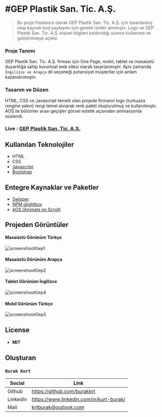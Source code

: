 # #GEP Plastik San. Tic. A.Ş.

> Bu proje freelance olarak GEP Plastik San. Tic. A.Ş. için tasarlanmış olup kaynak kod paylaşımı için gerekli izinler alınmıştır.
> Logo ve GEP Plastik San. Tic. A.Ş. kişisel bilgileri kaldırıldığı sürece kullanıma ve geliştirilmeye açıktır.

### Proje Tanımı
GEP Plastik San. Tic. A.Ş. firması için One Page, mobil, tablet ve masaüstü duyarlılığa sahip kurumsal web sitesi olarak tasarlanmıştır.
Aynı zamanda `İngilizce ve Arapça` dil seçeneği potansiyel müşteriler için anlam kazandırılmıştır.

### Tasarım ve Düzen
HTML, CSS ve Javascript temelli olan projede firmanın logo (turkuaza rengine yakın) rengi temel alınarak renk paleti oluşturulmuş ve kullanılmıştır.
AOS ile bölümler arası geçişler görsel estetik açısından animasyonla süslendi.

### Live : [GEP Plastik San. Tic. A.Ş.](https://gepplastik.com.tr/index.html)

## Kullanılan Teknolojiler
- HTML
- CSS
- [Javascript](https://www.javascript.com)
- [Bootstrap](https://getbootstrap.com)

## Entegre Kaynaklar ve Paketler
- [Swipper](https://swiperjs.com)
- [NPM glightbox](https://www.npmjs.com/package/glightbox)
- [AOS (Animate on Scroll)](https://michalsnik.github.io/aos/)

## Projeden Görüntüler
#### Masaüstü Görünüm Türkçe
![screenshootGep1](https://user-images.githubusercontent.com/99482906/202310315-e912dd02-4545-4739-a6bb-6ef0f6b6ae7c.png)
#### Masaüstü Görünüm Arapça
![screenshootGep2](https://user-images.githubusercontent.com/99482906/202310326-a8e841c4-20a3-4b4a-a8ac-ee6892db62cc.png)
#### Tablet Görünüm İngilizce
![screenshootGep4](https://user-images.githubusercontent.com/99482906/202310464-a90f1b06-2fd5-45ac-96ed-81b75b5edd21.png)
#### Mobil Görünüm Türkçe
![screenshootGep3](https://user-images.githubusercontent.com/99482906/202310338-96a8ea3f-4e7c-4d7f-99bf-409d8822c21d.png)

## License
- #### MIT

## Oluşturan
### `Burak Kurt`
| Social | Link |
| ------ | ------ |
| Github | https://github.com/burakkrt |
| Linkedin | https://www.linkedin.com/in/kurt-burak/ |
| Mail | krtburak@outlook.com |
